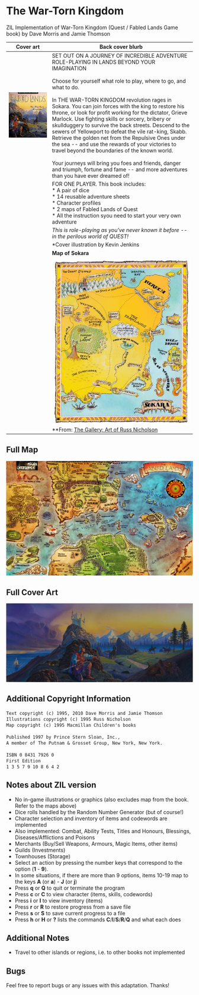 # The War-Torn Kingdom

ZIL Implementation of War-Torn Kingdom (Quest / Fabled Lands Game book) by Dave Morris and Jamie Thomson

| **Cover art** | **Back cover blurb**|
|:-:|-|
|![Cover Art](/images/war-torn-kingdom.jpg)|SET OUT ON A JOURNEY OF INCREDIBLE ADVENTURE ROLE-PLAYING IN LANDS BEYOND YOUR IMAGINATION<br><br>Choose for yourself what role to play, where to go, and what to do.<br><br>In THE WAR-TORN KINGDOM revolution rages in Sokara. You can join forces with the king to restore his throne, or look for profit working for the dictator, Grieve Marlock. Use fighting skills or sorcery, bribery or skullduggery to survive the back streets. Descend to the sewers of Yellowport to defeat the vile rat-king, Skabb. Retrieve the golden net from the Repulsive Ones under the sea -- and use the rewards of your victories to travel beyond the boundaries of the known world.<br><br>Your journeys will bring you foes and friends, danger and triumph, fortune and fame -- and more adventures than you have ever dreamed of!|
| |FOR ONE PLAYER. This book includes:<br>* A pair of dice<br>* 14 reusable adventure sheets<br>* Character profiles<br>* 2 maps of Fabled Lands of Quest<br>* All the instruction syou need to start your very own adventure|
| |*This is role-playing as you've never known it before -- in the perilous world of QUEST!*|
| |*Cover illustration by Kevin Jenkins|
| |**Map of Sokara**| 
| |![Map](/images/map-of-sokara.jpg)<br>**From: [The Gallery: Art of Russ Nicholson](https://russnicholson.blogspot.com/)|

## Full Map
![Full Map](/images/fabled-lands-map.png)

## Full Cover Art
![Full Cover Art](/images/full-cover-art.jpg)

## Additional Copyright Information 

```
Text copyright (c) 1995, 2010 Dave Morris and Jamie Thomson
Illustrations copyright (c) 1995 Russ Nicholson
Map copyright (c) 1995 Macmillan Children's books

Published 1997 by Prince Stern Sloan, Inc.,
A member of The Putnam & Grosset Group, New York, New York.

ISBN 0 8431 7926 0
First Edition
1 3 5 7 9 10 8 6 4 2
```

## Notes about ZIL version

- No in-game illustrations or graphics (also excludes map from the book. Refer to the maps above)
- Dice rolls handled by the Random Number Generator (but of course!)
- Character selection and inventory of items and codewords are implemented
- Also implemented: Combat, Ability Tests, Titles and Honours, Blessings, Diseases/Afflictions and Poisons
- Merchants (Buy/Sell Weapons, Armours, Magic Items, other items)
- Guilds (Investments)
- Townhouses (Storage)
- Select an action by pressing the number keys that correspond to the option (**1** - **9**).
- In some situations, if there are more than 9 options, items 10-19 map to the keys **A** (or **a**) - **J** (or **j**)
- Press **q** or **Q** to quit or terminate the program
- Press **c** or **C** to view character (items, skills, codewords)
- Press **i** or **I** to view inventory (items)
- Press **r** or **R** to restore progress from a save file
- Press **s** or **S** to save current progress to a file
- Press **h** or **H** or **?** lists the commands **C**/**I**/**S**/**R**/**Q** and what each does 

## Additional Notes

- Travel to other islands or regions, i.e. to other books not implemented

## Bugs

Feel free to report bugs or any issues with this adaptation. Thanks!
